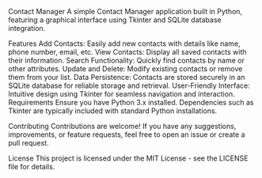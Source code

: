 Contact Manager
A simple Contact Manager application built in Python, featuring a graphical interface using Tkinter and SQLite database integration.

Features
Add Contacts: Easily add new contacts with details like name, phone number, email, etc.
View Contacts: Display all saved contacts with their information.
Search Functionality: Quickly find contacts by name or other attributes.
Update and Delete: Modify existing contacts or remove them from your list.
Data Persistence: Contacts are stored securely in an SQLite database for reliable storage and retrieval.
User-Friendly Interface: Intuitive design using Tkinter for seamless navigation and interaction.
Requirements
Ensure you have Python 3.x installed. Dependencies such as Tkinter are typically included with standard Python installations.

Contributing
Contributions are welcome! If you have any suggestions, improvements, or feature requests, feel free to open an issue or create a pull request.

License
This project is licensed under the MIT License - see the LICENSE file for details.
